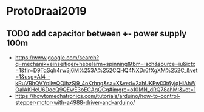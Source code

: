 # ProtoDraai2019

## TODO add capacitor between +- power supply 100m

* https://www.google.com/search?q=mechanik+einseitiger+hebelarm+spinning&tbm=isch&source=iu&ictx=1&fir=D9TqSqh4rw3j6M%253A%252CQHQ4NXDr6fXgXM%252C_&vet=1&usg=AI4_-kRuVRhQVYpllwQQihzSj9_4oKrhng&sa=X&ved=2ahUKEwiXlt6yjqHiAhWOalAKHeU6DocQ9QEwE3oECAgQCg#imgrc=o10MN_dRQ78ahM:&vet=1
* https://howtomechatronics.com/tutorials/arduino/how-to-control-stepper-motor-with-a4988-driver-and-arduino/

